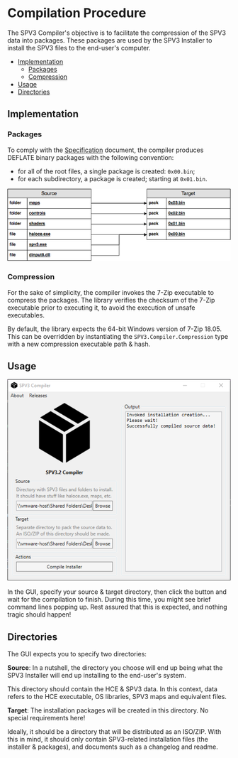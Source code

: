 # Compilation Procedure

The SPV3 Compiler's objective is to facilitate the compression of the SPV3 data
into packages. These packages are used by the SPV3 Installer to install the
SPV3 files to the end-user's computer.

- [Implementation](#implementation)
  - [Packages](#packages)
  - [Compression](#compression)
- [Usage](#usage)
- [Directories](#directories)

## Implementation

### Packages

To comply with the [Specification](specification.md) document, the compiler
produces DEFLATE binary packages with the following convention:

- for all of the root files, a single package is created: `0x00.bin`;
- for each subdirectory, a package is created; starting at `0x01.bin`.

![packages](diagrams/packages.png)

### Compression

For the sake of simplicity, the compiler invokes the 7-Zip executable to
compress the packages. The library verifies the checksum of the 7-Zip executable
prior to executing it, to avoid the execution of unsafe executables.

By default, the library expects the 64-bit Windows version of 7-Zip 18.05. This
can be overridden by instantiating the `SPV3.Compiler.Compression` type with a
new compression executable path & hash.

## Usage

![compiler-gui](screenshots/compiler-gui.png)

In the GUI, specify your source & target directory, then click the button and
wait for the compilation to finish. During this time, you might see brief
command lines popping up. Rest assured that this is expected, and nothing tragic
should happen!

## Directories

The GUI expects you to specify two directories:

**Source**: In a nutshell, the directory you choose will end up being what the
SPV3 Installer will end up installing to the end-user's system.
  
This directory should contain the HCE & SPV3 data. In this context, data refers
to the HCE executable, OS libraries, SPV3 maps and equivalent files.
          
**Target**: The installation packages will be created in this directory. No
special requirements here!

Ideally, it should be a directory that will be distributed as an ISO/ZIP. With
this in mind, it should only contain SPV3-related installation files (the
installer & packages), and documents such as a changelog and readme.